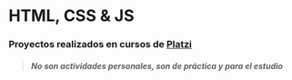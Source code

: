 # HTML, CSS & JS

### Proyectos realizados en cursos de [Platzi](https://platzi.com/home/)
> ##### No son actividades personales, son de práctica y para el estudio

